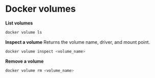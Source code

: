 # Docker volumes

**List volumes**

```bash
docker volume ls
```

**Inspect a volume**
Returns the volume name, driver, and mount point.

```bash
docker volume inspect <volume_name>
```

**Remove a volume**

```bash
docker volume rm <volume_name>
```
